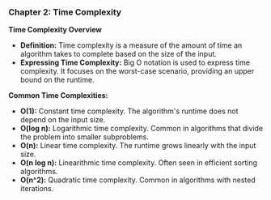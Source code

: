 ### Chapter 2: Time Complexity

**Time Complexity Overview**
- **Definition:** Time complexity is a measure of the amount of time an algorithm takes to complete based on the size of the input.
- **Expressing Time Complexity:** Big O notation is used to express time complexity. It focuses on the worst-case scenario, providing an upper bound on the runtime.

**Common Time Complexities:**
- **O(1):** Constant time complexity. The algorithm's runtime does not depend on the input size.
- **O(log n):** Logarithmic time complexity. Common in algorithms that divide the problem into smaller subproblems.
- **O(n):** Linear time complexity. The runtime grows linearly with the input size.
- **O(n log n):** Linearithmic time complexity. Often seen in efficient sorting algorithms.
- **O(n^2):** Quadratic time complexity. Common in algorithms with nested iterations.
